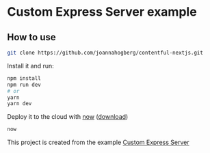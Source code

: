 # Custom Express Server example

## How to use

```bash
git clone https://github.com/joannahogberg/contentful-nextjs.git
```

Install it and run:

```bash
npm install
npm run dev
# or
yarn
yarn dev
```

Deploy it to the cloud with [now](https://zeit.co/now) ([download](https://zeit.co/download))

```bash
now
```

This project is created from the example [Custom Express Server](https://github.com/zeit/next.js/tree/canary/examples/custom-server-express)
